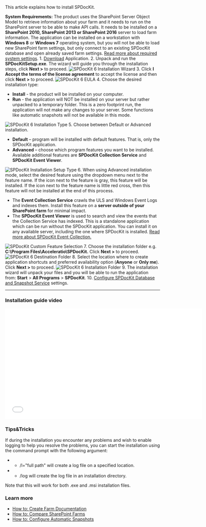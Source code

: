 This article explains how to install SPDocKit.

**System Requirements:** The product uses the SharePoint Server Object Model to retrieve information about your farm and it needs to run on the SharePoint server to be able to make API calls. It needs to be installed on a **SharePoint 2010, SharePoint 2013 or SharePoint 2016** server to load farm information. The application can be installed on a workstation with **Windows 8** or **Windows 7** operating system, but you will not be able to load new SharePoint farm settings, but only connect to an existing SPDocKit database and open already saved farm settings. [Read more about required system settings](http://www.spdockit.com/support/help/requirements/system-requirements/). 1. [Download](/downloads/) Application. 2\. Unpack and run the **SPDocKitSetup.exe**. The wizard will guide you through the installation steps, click **Next >** to proceed. ![SPDocKit 6 Installation Wizard](https://www.spdockit.com/wp-content/uploads/2016/02/SPDocKit6-Installation.png) 3\. Click **I Accept the terms of the license agreement** to accept the license and then click **Next >** to proceed. ![SPDocKit 6 EULA](https://www.spdockit.com/wp-content/uploads/2016/02/SPDocKit6-Installation-EULA.png) 4\. Choose the desired installation type:

*   **Install** - the product will be installed on your computer.
*   **Run** - the application will NOT be installed on your server but rather unpacked to a temporary folder. This is a zero footprint run, the application will not make any changes to your server. Some functions like automatic snapshots will not be available in this mode.

![SPDocKit 6 Installation Type](https://www.spdockit.com/wp-content/uploads/2016/02/SPDocKit6-Installation-Type.png) 5\. Choose between Default or Advanced installation.

*   **Default** – program will be installed with default features. That is, only the SPDocKit application.
*   **Advanced** – choose which program features you want to be installed. Available additional features are **SPDocKit Collection Service** and **SPDocKit Event Viewer**.

![SPDocKit Installation Setup Type](https://www.spdockit.com/wp-content/uploads/2016/10/spdockit-setup-type.png) 6\. When using Advanced installation mode, select the desired feature using the dropdown menu next to the feature name. If the icon next to the feature is gray, this feature will be installed. If the icon next to the feature name is little red cross, then this feature will not be installed at the end of this process.

*   The **Event Collection Service** crawls the ULS and Windows Event Logs and indexes them. Install this feature on a **server outside of your SharePoint farm** for minimal impact.
*   The **SPDocKit Event Viewer** is used to search and view the events that the Collection Service has indexed. This is a standalone application which can be run without the SPDocKit application. You can install it on any available server, including the one where SPDocKit is installed. [Read more about SPDocKit Event Collection.](http://www.spdockit.com/support/help/get-to-know-documentation-toolkit/monitoring-screen/)

![SPDocKit Custom Feature Selection](https://www.spdockit.com/wp-content/uploads/2016/10/spdockit-installation-custom-features.png) 7\. Choose the installation folder e.g. **C:\Program Files\Acceleratio\SPDocKit.** Click **Next >** to proceed. ![SPDocKit 6 Destination Folder](https://www.spdockit.com/wp-content/uploads/2016/02/SPDocKit6-Destination-Folder.png) 8\. Select the location where to create application shortcuts and preferred availability option (**Anyone** or **Only me**). Click **Next >** to proceed. ![SPDocKit 6 Installation Folder](https://www.spdockit.com/wp-content/uploads/2016/02/SPDocKit6-Installation-Folder.png) 9\. The installation wizard will unpack your files and you will be able to run the application from: **Start** > **All Programs** > **SPDocKit**. 10. [Configure SPDocKit Database and Snapshot Service](http://www.spdockit.com/support/help/configuration-wizard/) settings.

* * *

### Installation guide video

<iframe src="//www.youtube.com/embed/3O4fRDDlyJg" width="640" height="360" frameborder="0" allowfullscreen="allowfullscreen"></iframe>

### Tips&Tricks

If during the installation you encounter any problems and wish to enable logging to help you resolve the problems, you can start the installation using the command prompt with the following argument:

*   * /l="full path" will create a log file on a specified location.
*   * /log will create the log file in an installation directory.

Note that this will work for both .exe and .msi installation files.

### Learn more

*   [How to: Create Farm Documentation](http://www.spdockit.com/support/help/how-to/farm-documentation/create-farm-documentation/ "Create SharePoint Farm Documentation")
*   [How to: Compare SharePoint Farms](http://www.spdockit.com/support/help/how-to/compare-wizard/compare-sharepoint-farms/)
*   [How to: Configure Automatic Snapshots](http://www.spdockit.com/support/help/how-to/sharepoint-farm-snapshots/configure-automatic-snapshots/ "Configure Automatic Snapshots")
